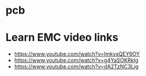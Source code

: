 # pcb


# Learn EMC video links
* https://www.youtube.com/watch?v=ImkvsQEY6OY
* https://www.youtube.com/watch?v=g4YaSOKRklg
* https://www.youtube.com/watch?v=dA2TzNC3Lig
